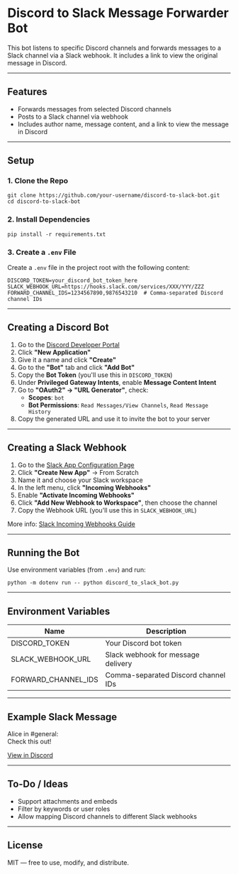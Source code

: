 # Discord to Slack Message Forwarder Bot

This bot listens to specific Discord channels and forwards messages to a Slack channel via a Slack webhook. It includes a link to view the original message in Discord.

---

## Features

- Forwards messages from selected Discord channels
- Posts to a Slack channel via webhook
- Includes author name, message content, and a link to view the message in Discord

---

## Setup

### 1. Clone the Repo

    git clone https://github.com/your-username/discord-to-slack-bot.git
    cd discord-to-slack-bot

### 2. Install Dependencies

    pip install -r requirements.txt

### 3. Create a `.env` File

Create a `.env` file in the project root with the following content:

    DISCORD_TOKEN=your_discord_bot_token_here
    SLACK_WEBHOOK_URL=https://hooks.slack.com/services/XXX/YYY/ZZZ
    FORWARD_CHANNEL_IDS=1234567890,9876543210  # Comma-separated Discord channel IDs

---

## Creating a Discord Bot

1. Go to the [Discord Developer Portal](https://discord.com/developers/applications)
2. Click **"New Application"**
3. Give it a name and click **"Create"**
4. Go to the **"Bot"** tab and click **"Add Bot"**
5. Copy the **Bot Token** (you'll use this in `DISCORD_TOKEN`)
6. Under **Privileged Gateway Intents**, enable **Message Content Intent**
7. Go to **"OAuth2" → "URL Generator"**, check:
    - **Scopes**: `bot`
    - **Bot Permissions**: `Read Messages/View Channels`, `Read Message History`
8. Copy the generated URL and use it to invite the bot to your server

---

## Creating a Slack Webhook

1. Go to the [Slack App Configuration Page](https://api.slack.com/apps)
2. Click **"Create New App"** → From Scratch
3. Name it and choose your Slack workspace
4. In the left menu, click **"Incoming Webhooks"**
5. Enable **"Activate Incoming Webhooks"**
6. Click **"Add New Webhook to Workspace"**, then choose the channel
7. Copy the Webhook URL (you'll use this in `SLACK_WEBHOOK_URL`)

More info: [Slack Incoming Webhooks Guide](https://api.slack.com/messaging/webhooks)

---

## Running the Bot

Use environment variables (from `.env`) and run:

    python -m dotenv run -- python discord_to_slack_bot.py

---

## Environment Variables

| Name                  | Description                             |
|-----------------------|-----------------------------------------|
| DISCORD_TOKEN         | Your Discord bot token                  |
| SLACK_WEBHOOK_URL     | Slack webhook for message delivery      |
| FORWARD_CHANNEL_IDS   | Comma-separated Discord channel IDs     |

---

## Example Slack Message

Alice in #general:  
Check this out!

[View in Discord](https://discord.com/channels/123/456/789)

---

## To-Do / Ideas

- Support attachments and embeds
- Filter by keywords or user roles
- Allow mapping Discord channels to different Slack webhooks

---

## License

MIT — free to use, modify, and distribute.
